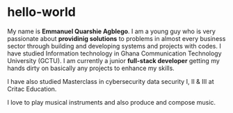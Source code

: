 # hello-world

My name is **Emmanuel Quarshie Agblego**. I am a young guy who is very passionate about **providinig solutions** to problems in almost every business sector through building and developing systems and projects with codes. 
I have studied Information technology in Ghana Communication Technology University (GCTU). I am currently a junior **full-stack developer** getting my hands dirty on basically any projects to enhance my skills. 

I have also studied Masterclass in cybersecurity data security I, II & III at Critac Education. 

I love to play musical instruments and also produce and compose music. 
